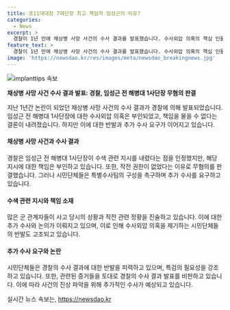 ```yaml
---
title: 포11대대장 7여단장 최고 책임자 임성근의 이유?
categories:
  - News
excerpt: >
  경찰이 1년 만에 채상병 사망 사건의 수사 결과를 발표했습니다. 수사외압 의혹의 핵심 인물인 임성근 전 해병대 1사단장은 혐의가 없다고 밝혀졌지만, 수색 관련 지시를 내린 사실은 인정됐습니다. 경찰은 6명을 과실치사 혐의로 검찰에 넘겼으며, 시민단체들은 특검이 필요하다고 주장했습니다. 이에 반발하는 이용민 중령 측 변호인은 수사 결과 발표는 반헌법적이라고 주장했습니다.
feature_text: >
  경찰이 1년 만에 채상병 사망 사건의 수사 결과를 발표했습니다. 수사외압 의혹의 핵심 인물인 임성근 전 해병대 1사단장은 혐의가 없다고 밝혀졌지만, 수색 관련 지시를 내린 사실은 인정됐습니다. 경찰은 6명을 과실치사 혐의로 검찰에 넘겼으며, 시민단체들은 특검이 필요하다고 주장했습니다. 이에 반발하는 이용민 중령 측 변호인은 수사 결과 발표는 반헌법적이라고 주장했습니다.
image: 'https://newsdao.kr/res/images/meta/newsdao_breakingnews.jpg'
---
```


<p><img src="https://newsdao.kr/res/images/meta/newsdao_breakingnews.jpg" alt="implanttips 속보" /></p>

<p><strong>채상병 사망 사건 수사 결과 발표: 경찰, 임성근 전 해병대 1사단장 무혐의 판결</strong></p>

<p>지난 1년간 논란이 되었던 채상병 사망 사건의 수사 결과가 경찰에 의해 발표되었습니다. 임성근 전 해병대 1사단장에 대한 수사외압 의혹은 부인되었고, 책임을 물을 수 없다는 결론이 내려졌습니다. 하지만 이에 대한 반발과 추가 수사 요구가 이어지고 있습니다.</p>

<h4>채상병 사망 사건과 수사 결과</h4>

<p>경찰은 임성근 전 해병대 1사단장이 수색 관련 지시를 내렸다는 점을 인정했지만, 해당 지시에 대한 책임은 부인하고 있습니다. 또한, 작전 권한이 없었다는 이유로 무혐의를 판결했습니다. 그러나 시민단체들은 특별수사팀의 구성을 촉구하며 추가 수사를 요구하고 있습니다.</p>

<h4>수색 관련 지시와 책임 소재</h4>

<p>많은 군 관계자들이 사고 당시의 상황과 작전 관련 정황을 진술하고 있습니다. 이에 대한 추가 수사와 논의가 이뤄지고 있으며, 이로 인해 수사외압 의혹을 제기하는 시민단체들의 반발도 고조되고 있습니다.</p>

<h4>추가 수사 요구와 논란</h4>

<p>시민단체들은 경찰의 수사 결과에 대한 반발을 피력하고 있으며, 특검의 필요성을 강조하고 있습니다. 또한, 관련된 증거들을 토대로 경찰의 수사 결과 발표를 비판하고 있습니다. 이에 따라 사건의 진상 파악을 위해 추가적인 수사가 예상되고 있습니다.</p>
실시간 뉴스 속보는, <a href="https://newsdao.kr" rel="dofollow">https://newsdao.kr</a>


